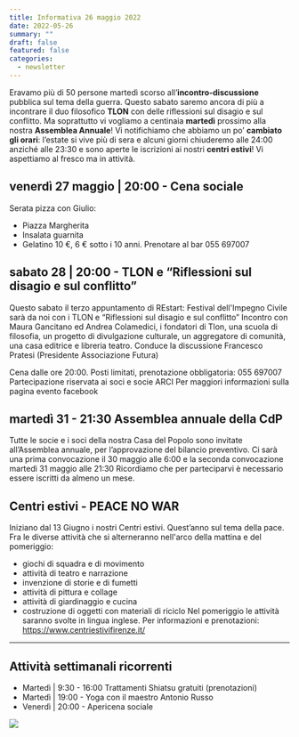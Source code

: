 ```yaml
---
title: Informativa 26 maggio 2022
date: 2022-05-26
summary: ""
draft: false
featured: false
categories:
  - newsletter
---
```


Eravamo più di 50 persone martedì scorso all’**incontro-discussione** pubblica sul tema della guerra.
Questo sabato saremo ancora di più a incontrare il duo filosofico **TLON** con delle riflessioni sul disagio e sul conflitto.
Ma soprattutto vi vogliamo a centinaia **martedì** prossimo alla nostra **Assemblea Annuale**!
Vi notifichiamo che abbiamo un po’ **cambiato gli orari**: l’estate si vive più di sera e alcuni giorni chiuderemo alle 24:00 anziché alle 23:30 e sono aperte le iscrizioni ai nostri **centri estivi**!
Vi aspettiamo al fresco ma in attività.

## venerdì 27 maggio | 20:00 - Cena sociale
Serata pizza con Giulio:
- Piazza Margherita
- Insalata guarnita
- Gelatino
10 €, 6 € sotto i 10 anni. Prenotare al bar 055 697007 

## sabato 28 | 20:00 - TLON e “Riflessioni sul disagio e sul conflitto”
Questo sabato il terzo appuntamento di REstart: Festival dell'Impegno Civile sarà da noi con i TLON e “Riflessioni sul disagio e sul conflitto”
Incontro con Maura Gancitano ed Andrea Colamedici, i fondatori di Tlon, una scuola di filosofia, un progetto di divulgazione culturale, un aggregatore di comunità, una casa editrice e libreria teatro.
Conduce la discussione Francesco Pratesi (Presidente Associazione Futura)

Cena dalle ore 20:00. Posti limitati, prenotazione obbligatoria: 055 697007
Partecipazione riservata ai soci e socie ARCI
Per maggiori informazioni sulla pagina evento facebook

## martedì 31 - 21:30 Assemblea annuale della CdP
Tutte le socie e i soci della nostra Casa del Popolo sono invitate all’Assemblea annuale, per l’approvazione del bilancio preventivo. Ci sarà una prima convocazione il 30 maggio alle 6:00 e la seconda convocazione martedì 31 maggio alle 21:30
Ricordiamo che per parteciparvi è necessario essere iscritti da almeno un mese.

## Centri estivi - PEACE NO WAR
Iniziano dal 13 Giugno i nostri Centri estivi. Quest’anno sul tema della pace.
Fra le diverse attività che si alterneranno nell'arco della mattina e del pomeriggio:
- giochi di squadra e di movimento
- attività di teatro e narrazione
- invenzione di storie e di fumetti
- attività di pittura e collage
- attività di giardinaggio e cucina
- costruzione di oggetti con materiali di riciclo
Nel pomeriggio le attività saranno svolte in lingua inglese. 
Per informazioni e prenotazioni: https://www.centriestivifirenze.it/

---

## Attività settimanali ricorrenti
- Martedì | 9:30 - 16:00 Trattamenti Shiatsu gratuiti (prenotazioni)
- Martedì | 19:00 - Yoga con il maestro Antonio Russo
- Venerdì | 20:00 - Apericena sociale 

![](volantini/20220528_tlon.jpg)
